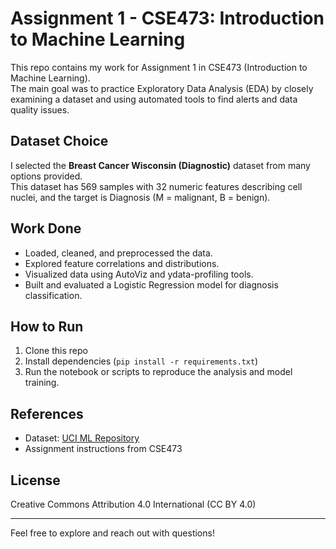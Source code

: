# Assignment 1 - CSE473: Introduction to Machine Learning

This repo contains my work for Assignment 1 in CSE473 (Introduction to Machine Learning).  
The main goal was to practice Exploratory Data Analysis (EDA) by closely examining a dataset and using automated tools to find alerts and data quality issues.  

## Dataset Choice  
I selected the **Breast Cancer Wisconsin (Diagnostic)** dataset from many options provided.  
This dataset has 569 samples with 32 numeric features describing cell nuclei, and the target is Diagnosis (M = malignant, B = benign).  

## Work Done  
- Loaded, cleaned, and preprocessed the data.  
- Explored feature correlations and distributions.  
- Visualized data using AutoViz and ydata-profiling tools.  
- Built and evaluated a Logistic Regression model for diagnosis classification.  

## How to Run  
1. Clone this repo  
2. Install dependencies (`pip install -r requirements.txt`)  
3. Run the notebook or scripts to reproduce the analysis and model training.  

## References  
- Dataset: [UCI ML Repository](https://archive.ics.uci.edu/dataset/17/breast+cancer+wisconsin+diagnostic)  
- Assignment instructions from CSE473
  

## License  
Creative Commons Attribution 4.0 International (CC BY 4.0)  

---

Feel free to explore and reach out with questions!
